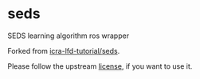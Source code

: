 # seds
SEDS learning algorithm ros wrapper

Forked from [icra-lfd-tutorial/seds](https://github.com/epfl-lasa/icra-lfd-tutorial/tree/master/seds).

Please follow the upstream [license](https://github.com/epfl-lasa/icra-lfd-tutorial/tree/master/seds), if you want to use it.
